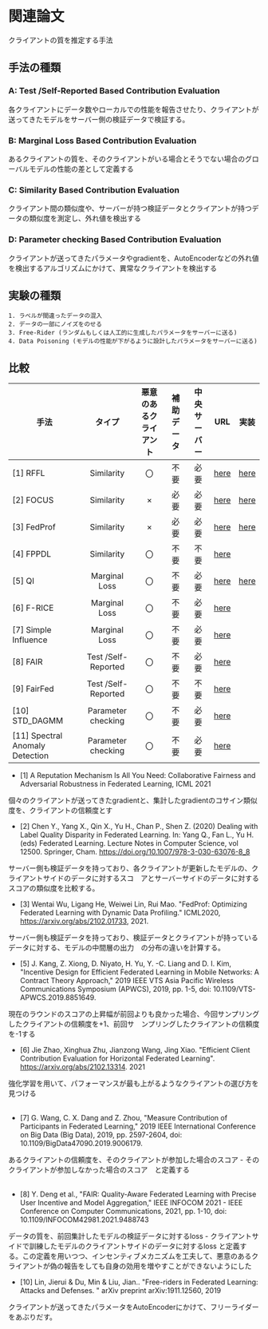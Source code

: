 # 関連論文

クライアントの質を推定する手法

## 手法の種類

### A: Test /Self-Reported Based Contribution Evaluation

各クライアントにデータ数やローカルでの性能を報告させたり、クライアントが送ってきたモデルをサーバー側の検証データで検証する。

### B: Marginal Loss Based Contribution Evaluation

あるクライアントの質を、そのクライアントがいる場合とそうでない場合のグローバルモデルの性能の差として定義する

### C: Similarity Based Contribution Evaluation

クライアント間の類似度や、サーバーが持つ検証データとクライアントが持つデータの類似度を測定し、外れ値を検出する


### D: Parameter checking Based Contribution Evaluation

クライアントが送ってきたパラメータやgradientを、AutoEncoderなどの外れ値を検出するアルゴリズムにかけて、異常なクライアントを検出する

## 実験の種類

    1. ラベルが間違ったデータの混入
    2. データの一部にノイズをのせる
    3. Free-Rider (ランダムもしくは人工的に生成したパラメータをサーバーに送る)
    4. Data Poisoning (モデルの性能が下がるように設計したパラメータをサーバーに送る)

## 比較

| 手法  |    タイプ     | 悪意のあるクライアント | 補助データ | 中央サーバー |                                  URL                                  | 実装|
|----|:----------:|:-------------:|:-----:|:------:|:---------------------------------------------------------------------:|:---:|
|[1] RFFL  | Similarity |       〇       |  不要   |   必要   |            [here](https://arxiv.org/pdf/2011.10464v2.pdf)             | [here](./src/rffl/) |
|[2] FOCUS | Similarity |       ×       |  必要   |   必要   | [here](https://link.springer.com/chapter/10.1007/978-3-030-63076-8_8) | [here](./src/focus) |
|[3] FedProf|Similarity|×|必要|必要| [here](https://arxiv.org/abs/2102.01733) | [here](./src/fedprof) |
|[4] FPPDL|Similarity|〇|不要|不要|[here](https://arxiv.org/pdf/1906.01167.pdf)|
|[5] QI|Marginal Loss|〇|不要|必要| [here](https://arxiv.org/abs/2007.06236) | [here](./src/qualityinference) |
|[6] F-RICE|Marginal Loss|〇|不要|必要| [here](https://arxiv.org/abs/2102.13314)|
|[7] Simple Influence|Marginal Loss|〇|不要|必要|[here](https://ieeexplore.ieee.org/document/9006179)|
|[8] FAIR|Test /Self-Reported|〇|不要|必要| [here](https://ieeexplore.ieee.org/document/9488743)|
|[9] FairFed|Test /Self-Reported|〇|不要|不要| [here](https://ieeexplore.ieee.org/document/9425266) |
|[10] STD_DAGMM|Parameter checking|〇|不要|必要| [here](https://arxiv.org/abs/1911.12560) |
|[11] Spectral Anomaly Detection|Parameter checking|〇|不要|必要| [here](https://arxiv.org/abs/2002.00211) |

- [1] A Reputation Mechanism Is All You Need: Collaborative Fairness and Adversarial Robustness in Federated Learning, ICML 2021

個々のクライアントが送ってきたgradientと、集計したgradientのコサイン類似度を、クライアントの信頼度とす　　
<br/>

- [2] Chen Y., Yang X., Qin X., Yu H., Chan P., Shen Z. (2020) Dealing with Label Quality Disparity in Federated Learning. In: Yang Q., Fan L., Yu H. (eds) Federated Learning. Lecture Notes in Computer Science, vol 12500. Springer, Cham. https://doi.org/10.1007/978-3-030-63076-8_8

サーバー側も検証データを持っており、各クライアントが更新したモデルの、クライアントサイドのデータに対するスコ　アとサーバーサイドのデータに対するスコアの類似度を比較する。
<br/>

- [3] Wentai Wu, Ligang He, Weiwei Lin, Rui Mao. "FedProf: Optimizing Federated Learning with Dynamic Data Profiling." ICML2020, https://arxiv.org/abs/2102.01733, 2021.

サーバー側も検証データを持っており、検証データとクライアントが持っているデータに対する、モデルの中間層の出力　の分布の違いを計算する。
<br/>

- [5] J. Kang, Z. Xiong, D. Niyato, H. Yu, Y. -C. Liang and D. I. Kim, "Incentive Design for Efficient Federated Learning in Mobile Networks: A Contract Theory Approach," 2019 IEEE VTS Asia Pacific Wireless Communications Symposium (APWCS), 2019, pp. 1-5, doi: 10.1109/VTS-APWCS.2019.8851649.

現在のラウンドのスコアの上昇幅が前回よりも良かった場合、今回サンプリングしたクライアントの信頼度を+1、前回サ　ンプリングしたクライアントの信頼度を-1する
<br/>

- [6] Jie Zhao, Xinghua Zhu, Jianzong Wang, Jing Xiao. "Efficient Client Contribution Evaluation for Horizontal Federated Learning". https://arxiv.org/abs/2102.13314. 2021

強化学習を用いて、パフォーマンスが最も上がるようなクライアントの選び方を見つける  
<br/>

- [7] G. Wang, C. X. Dang and Z. Zhou, "Measure Contribution of Participants in Federated Learning," 2019 IEEE International Conference on Big Data (Big Data), 2019, pp. 2597-2604, doi: 10.1109/BigData47090.2019.9006179.

あるクライアントの信頼度を、そのクライアントが参加した場合のスコア - そのクライアントが参加しなかった場合のスコア　と定義する  
<br/>

- [8] Y. Deng et al., "FAIR: Quality-Aware Federated Learning with Precise User Incentive and Model Aggregation," IEEE INFOCOM 2021 - IEEE Conference on Computer Communications, 2021, pp. 1-10, doi: 10.1109/INFOCOM42981.2021.9488743

データの質を、前回集計したモデルの検証データに対するloss - クライアントサイドで訓練したモデルのクライアントサイドのデータに対するloss と定義する。この定義を用いつつ、インセンティブメカニズムを工夫して、悪意のあるクライアントが偽の報告をしても自身の効用を増やすことができないようにした　　　
<br/>

- [10] Lin, Jierui & Du, Min & Liu, Jian.. "Free-riders in Federated Learning: Attacks and Defenses. " arXiv preprint arXiv:1911.12560, 2019

クライアントが送ってきたパラメータをAutoEncoderにかけて、フリーライダーをあぶりだす。
<br/>



